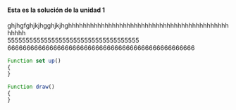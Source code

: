 #### Esta es la solución de la unidad 1 

ghjhgfghjkjhgghjkjhghhhhhhhhhhhhhhhhhhhhhhhhhhhhhhhhhhhhhhhhhhhhhhhhh  
555555555555555555555555555555555555  
6666666666666666666666666666666666666666666666666  

``` js
Function set up()
{
}

Function draw()
{
}
``` 
